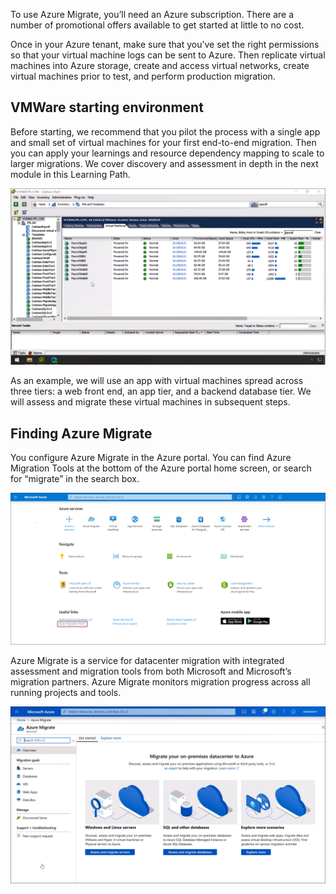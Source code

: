 To use Azure Migrate, you’ll need an Azure subscription. There are a number of promotional offers available to get started at little to no cost.  

Once in your Azure tenant, make sure that you’ve set the right permissions so that your virtual machine logs can be sent to Azure. Then replicate virtual machines into Azure storage, create and access virtual networks, create virtual machines prior to test, and perform production migration.

## VMWare starting environment
Before starting, we recommend that you pilot the process with a single app and small set of virtual machines for your first end-to-end migration. Then you can apply your learnings and resource dependency mapping to scale to larger migrations. We cover discovery and assessment in depth in the next module in this Learning Path. 

![VMWare starting environment](../media/vmware-starting-environment.png)

As an example, we will use an app with virtual machines spread across three tiers: a web front end, an app tier, and a backend database tier. We will assess and migrate these virtual machines in subsequent steps. 

## Finding Azure Migrate
You configure Azure Migrate in the Azure portal. You can find Azure Migration Tools at the bottom of the Azure portal home screen, or search for “migrate” in the search box. 

![Azure migration tools](../media/migrate-azure-tools.png)

Azure Migrate is a service for datacenter migration with integrated assessment and migration tools from both Microsoft and Microsoft’s migration partners. Azure Migrate monitors migration progress across all running projects and tools. 

![Start screen](../media/start-screen.png)
